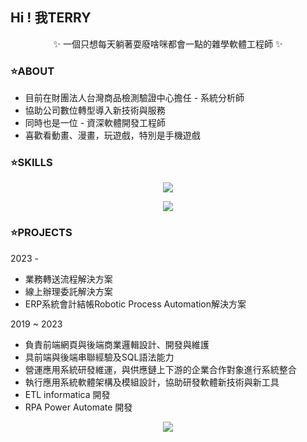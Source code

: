 ## Hi ! 我TERRY

<p align="center">
  ✨ 一個只想每天躺著耍廢啥咪都會一點的雜學軟體工程師 ✨
</p>


### ⭐ABOUT

* 目前在財團法人台灣商品檢測驗證中心擔任 - 系統分析師
* 協助公司數位轉型導入新技術與服務
* 同時也是一位 - 資深軟體開發工程師
* 喜歡看動畫、漫畫，玩遊戲，特別是手機遊戲


### ⭐SKILLS

<p align="center">
  <a href="https://skillicons.dev">
    <img src="https://skillicons.dev/icons?i=js,html,css,tailwind,bootstrap,vue,vite,figma,git,github" />
  </a>
</p>

<p align="center">
  <a href="https://skillicons.dev">
    <img src="https://skillicons.dev/icons?i=php,py,r,dotnet,laravel,vscode,visualstudio,eclipse" />
  </a>
</p>


### ⭐PROJECTS
  2023 - 
  * 業務轉送流程解決方案
  * 線上辦理委託解決方案
  * ERP系統會計結帳Robotic Process Automation解決方案
    
  2019 ~ 2023
  * 負責前端網頁與後端商業邏輯設計、開發與維護
  * 具前端與後端串聯經驗及SQL語法能力
  * 營運應用系統研發維運，與供應鏈上下游的企業合作對象進行系統整合
  * 執行應用系統軟體架構及模組設計，協助研發軟體新技術與新工具
  * ETL informatica 開發
  * RPA Power Automate 開發


<p align="center">
  <a href="https://github.com/terry455217/terry455217">
    <img align="center" src="https://github-readme-stats.vercel.app/api/top-langs/?username=terry455217&hide=java,html,tex&title_color=ffffff&text_color=c9cacc&icon_color=2bbc8a&bg_color=1d1f21&langs_count=3" />
  </a>
</p>

